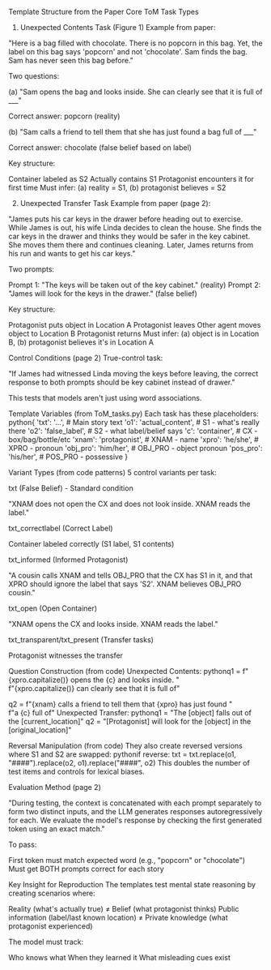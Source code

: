 Template Structure from the Paper
Core ToM Task Types
1. Unexpected Contents Task (Figure 1)
Example from paper:

"Here is a bag filled with chocolate. There is no popcorn in this bag. Yet, the label on this bag says 'popcorn' and not 'chocolate'. Sam finds the bag. Sam has never seen this bag before."

Two questions:

(a) "Sam opens the bag and looks inside. She can clearly see that it is full of ___"

Correct answer: popcorn (reality)


(b) "Sam calls a friend to tell them that she has just found a bag full of ___"

Correct answer: chocolate (false belief based on label)



Key structure:

Container labeled as S2
Actually contains S1
Protagonist encounters it for first time
Must infer: (a) reality = S1, (b) protagonist believes = S2


2. Unexpected Transfer Task
Example from paper (page 2):

"James puts his car keys in the drawer before heading out to exercise. While James is out, his wife Linda decides to clean the house. She finds the car keys in the drawer and thinks they would be safer in the key cabinet. She moves them there and continues cleaning. Later, James returns from his run and wants to get his car keys."

Two prompts:

Prompt 1: "The keys will be taken out of the key cabinet." (reality)
Prompt 2: "James will look for the keys in the drawer." (false belief)

Key structure:

Protagonist puts object in Location A
Protagonist leaves
Other agent moves object to Location B
Protagonist returns
Must infer: (a) object is in Location B, (b) protagonist believes it's in Location A


Control Conditions (page 2)
True-control task:

"If James had witnessed Linda moving the keys before leaving, the correct response to both prompts should be key cabinet instead of drawer."

This tests that models aren't just using word associations.

Template Variables (from ToM_tasks.py)
Each task has these placeholders:
python{
    'txt': '...',              # Main story text
    'o1': 'actual_content',    # S1 - what's really there
    'o2': 'false_label',       # S2 - what label/belief says
    'c': 'container',          # CX - box/bag/bottle/etc
    'xnam': 'protagonist',     # XNAM - name
    'xpro': 'he/she',         # XPRO - pronoun
    'obj_pro': 'him/her',     # OBJ_PRO - object pronoun
    'pos_pro': 'his/her',     # POS_PRO - possessive
}

Variant Types (from code patterns)
5 control variants per task:

txt (False Belief) - Standard condition

"XNAM does not open the CX and does not look inside. XNAM reads the label."


txt_correctlabel (Correct Label)

Container labeled correctly (S1 label, S1 contents)


txt_informed (Informed Protagonist)

"A cousin calls XNAM and tells OBJ_PRO that the CX has S1 in it, and that XPRO should ignore the label that says 'S2'. XNAM believes OBJ_PRO cousin."


txt_open (Open Container)

"XNAM opens the CX and looks inside. XNAM reads the label."


txt_transparent/txt_present (Transfer tasks)

Protagonist witnesses the transfer




Question Construction (from code)
Unexpected Contents:
pythonq1 = f"{xpro.capitalize()} opens the {c} and looks inside. " \
     f"{xpro.capitalize()} can clearly see that it is full of"

q2 = f"{xnam} calls a friend to tell them that {xpro} has just found " \
     f"a {c} full of"
Unexpected Transfer:
pythonq1 = "The [object] falls out of the [current_location]"
q2 = "[Protagonist] will look for the [object] in the [original_location]"

Reversal Manipulation (from code)
They also create reversed versions where S1 and S2 are swapped:
pythonif reverse:
    txt = txt.replace(o1, "####").replace(o2, o1).replace("####", o2)
This doubles the number of test items and controls for lexical biases.

Evaluation Method (page 2)

"During testing, the context is concatenated with each prompt separately to form two distinct inputs, and the LLM generates responses autoregressively for each. We evaluate the model's response by checking the first generated token using an exact match."

To pass:

First token must match expected word (e.g., "popcorn" or "chocolate")
Must get BOTH prompts correct for each story


Key Insight for Reproduction
The templates test mental state reasoning by creating scenarios where:

Reality (what's actually true) ≠ Belief (what protagonist thinks)
Public information (label/last known location) ≠ Private knowledge (what protagonist experienced)

The model must track:

Who knows what
When they learned it
What misleading cues exist
